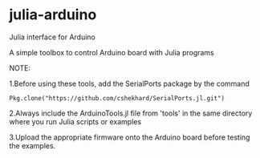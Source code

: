 # julia-arduino
Julia interface for Arduino

A simple toolbox to control Arduino board with Julia programs

NOTE:

1.Before using these tools, add the SerialPorts package by the command  

    Pkg.clone("https://github.com/cshekhard/SerialPorts.jl.git") 

2.Always include the ArduinoTools.jl file from 'tools' in the same directory where you run Julia scripts or examples

3.Upload the appropriate firmware onto the Arduino board before testing the examples.
